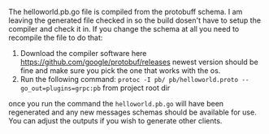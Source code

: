 The helloworld.pb.go file is compiled from the protobuff schema. I am leaving the generated file checked 
in so the build dosen't have to setup the compiler and check it in. If you change the schema at all you
need to recompile the file to do that:

1. Download the compiler software here https://github.com/google/protobuf/releases newest version should
be fine and make sure you pick the one that works with the os. 
2. Run the following command: `protoc -I pb/ pb/helloworld.proto --go_out=plugins=grpc:pb` from project root dir

once you run the command the `helloworld.pb.go` will have been regenerated and any new messages schemas
should be available for use. You can adjust the outputs if you wish to generate other clients.